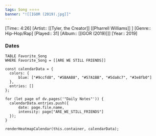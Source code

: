 ```yaml
---
tags: Song ⭐⭐⭐⭐ 
banner: "![[IGOR (2019).jpg]]"
---
```

[Time:: 4:26]
[Artist:: [[Tyler, the Creator]] [[Pharrell Williams]] ]
[Genre:: Hip-Hop/Rap]
[Played:: 31]
[Album:: [[IGOR (2019)]]]
[Year:: 2019]
### Dates
````dataview
TABLE Favorite_Song
WHERE Favorite_Song = [[ARE WE STILL FRIENDS]]
````

  ```dataviewjs
const calendarData = { 
	colors: { 
		blue: ["#9ccfd8", "#5BAAB8", "#57A1BB", "#5da8c7", "#3e8fb0"] 
	}, 
	entries: [] 
}; 

for (let page of dv.pages('"Daily Notes"')) { 
	calendarData.entries.push({ 
		date: page.file.name, 
		intensity: page["ARE_WE_STILL_FRIENDS"]
	}); 
} 

renderHeatmapCalendar(this.container, calendarData);
```
